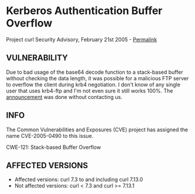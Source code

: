 Kerberos Authentication Buffer Overflow
=======================================

Project curl Security Advisory, February 21st 2005 -
[Permalink](https://curl.haxx.se/docs/adv_20050221A.html)

VULNERABILITY
-------------

Due to bad usage of the base64 decode function to a stack-based buffer without
checking the data length, it was possible for a malicious FTP server to
overflow the client during krb4 negotiation. I don't know of any single user
that uses krb4-ftp and I'm not even sure it still works 100%. The
[announcement](http://www.idefense.com/application/poi/display?id=203) was
done without contacting us.

INFO
----

The Common Vulnerabilities and Exposures (CVE) project has assigned the name
CVE-2005-0490 to this issue.

CWE-121: Stack-based Buffer Overflow

AFFECTED VERSIONS
-----------------

- Affected versions: curl 7.3 to and including curl 7.13.0
- Not affected versions: curl < 7.3 and curl >= 7.13.1

